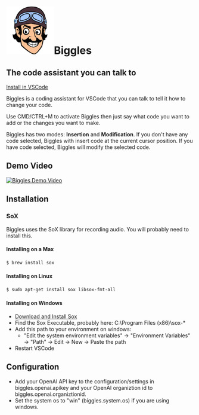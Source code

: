 <h1><img src="assets/biggles-logo-128.png" />Biggles</h1>
<h2>The code assistant you can talk to</h2>

[Install in VSCode](https://marketplace.visualstudio.com/items?itemName=Biggles.biggles)

Biggles is a coding assistant for VSCode that you can talk to tell it how to change your code.

Use CMD/CTRL+M to activate Biggles then just say what code you want to add or the changes you want to make.

Biggles has two modes: **Insertion** and **Modification**. If you don't have any code selected, Biggles with insert code at the current cursor position. If you have code selected, Biggles will modify the selected code.

## Demo Video

[![Biggles Demo Video](https://img.youtube.com/vi/6NSplhZ0DlY/0.jpg)](https://www.youtube.com/watch?v=6NSplhZ0DlY)

## Installation

### SoX

Biggles uses the SoX library for recording audio. You will probably need to install this.

#### Installing on a Max

```bash
$ brew install sox
```

#### Installing on Linux

```bash
$ sudo apt-get install sox libsox-fmt-all
```

#### Installing on Windows

- [Download and Install Sox](https://sourceforge.net/projects/sox/)
- Find the Sox Executable, probably here: C:\Program Files (x86)\sox-*
- Add this path to your environment on windows:
    - "Edit the system environment variables" -> "Environment Variables" -> "Path" -> Edit -> New -> Paste the path
- Restart VSCode

## Configuration
- Add your OpenAI API key to the configuration/settings in biggles.openai.apikey and your OpenAI organiztion id to biggles.openai.organiztionid.
- Set the system os to "win" (biggles.system.os) if you are using windows.
